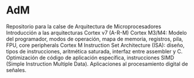 # AdM
Repositorio para la calse de Arquitectura de Microprocesadores
Introducción a las arquitecturas Cortex v7 (A-R-M)
Cortex M3/M4: Modelo del programador, modos de operación, mapa de memoria, registros, pila, FPU, core peripherals
Cortex M Instruction Set Architecture (ISA): diseño, tipos de instrucciones, aritmética saturada, interfaz entre assembler y C.
Optimización de código de aplicación específica, instrucciones SIMD (Simple Instruction Multiple Data). Aplicaciones al procesamiento digital de señales.
